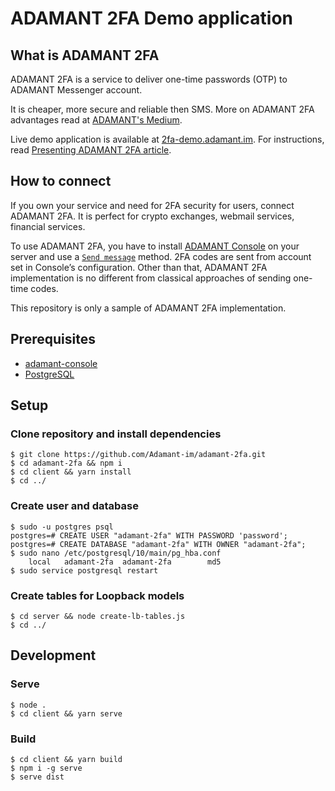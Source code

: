 # ADAMANT 2FA Demo application
## What is ADAMANT 2FA
ADAMANT 2FA is a service to deliver one-time passwords (OTP) to ADAMANT Messenger account. 

It is cheaper, more secure and reliable then SMS. More on ADAMANT 2FA advantages read at [ADAMANT's Medium](https://medium.com/adamant-im/adamant-is-working-on-a-perfect-2fa-solution-15280b8a3349).

Live demo application is available at [2fa-demo.adamant.im](https://2fa-demo.adamant.im/signup). For instructions, read [Presenting ADAMANT 2FA article](https://medium.com/adamant-im/presenting-adamant-2fa-838db2322f7a).

## How to connect
If you own your service and need for 2FA security for users, connect ADAMANT 2FA. It is perfect for crypto exchanges, webmail services, financial services.

To use ADAMANT 2FA, you have to install [ADAMANT Console](https://github.com/Adamant-im/adamant-console) on your server and use a [`Send message`](https://github.com/Adamant-im/adamant-console/wiki/Available-Commands#message) method. 2FA codes are sent from account set in Console’s configuration. Other than that, ADAMANT 2FA implementation is no different from classical approaches of sending one-time codes.

This repository is only a sample of ADAMANT 2FA implementation. 

## Prerequisites
* [adamant-console](https://github.com/Adamant-im/adamant-console/wiki/Installation-and-configuration)
* [PostgreSQL](https://www.postgresql.org/download/)

## Setup
### Clone repository and install dependencies
    $ git clone https://github.com/Adamant-im/adamant-2fa.git
    $ cd adamant-2fa && npm i
    $ cd client && yarn install
    $ cd ../
### Create user and database
    $ sudo -u postgres psql
    postgres=# CREATE USER "adamant-2fa" WITH PASSWORD 'password';
    postgres=# CREATE DATABASE "adamant-2fa" WITH OWNER "adamant-2fa";
    $ sudo nano /etc/postgresql/10/main/pg_hba.conf
        local   adamant-2fa  adamant-2fa        md5
    $ sudo service postgresql restart
### Create tables for Loopback models
    $ cd server && node create-lb-tables.js
    $ cd ../
## Development
### Serve
    $ node .
    $ cd client && yarn serve
### Build
    $ cd client && yarn build
    $ npm i -g serve
    $ serve dist
